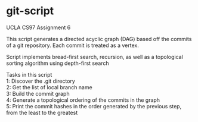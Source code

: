 # git-script

UCLA CS97 Assignment 6 <br/>

This script generates a directed acyclic graph (DAG) based off the commits of a git repository. Each commit is treated as a vertex. <br/>

Script implements bread-first search, recursion, as well as a topological sorting algorithm using depth-first search

Tasks in this script <br/>
1: Discover the .git directory  <br/>
2: Get the list of local branch name  <br/>
3: Build the commit graph  <br/>
4: Generate a topological ordering of the commits in the graph  <br/>
5: Print the commit hashes in the order generated by the previous step, from the least to the greatest  <br/>

